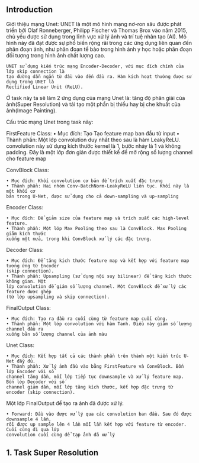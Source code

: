 ## Introduction

Giới thiệu mạng Unet: 
    UNET là một mô hình mạng nơ-ron sâu được phát triển bởi Olaf Ronneberger, Philipp Fischer
    và Thomas Brox vào năm 2015, chủ yếu được sử dụng trong lĩnh vực xử lý ảnh và trí tuệ nhân
    tạo (AI). Mô hình này đã đạt được sự phổ biến rộng rãi trong các ứng dụng liên quan đến phân
    đoạn ảnh, như phân đoạn tế bào trong hình ảnh y học hoặc phân đoạn đối tượng trong hình ảnh
    chất lượng cao.
    
    UNET sử dụng kiến trúc mạng Encoder-Decoder, với mục đích chính của lớp skip connection là
    tạo đường dẫn ngắn từ đầu vào đến đầu ra. Hàm kích hoạt thường được sử dụng trong UNET là
    Rectified Linear Unit (ReLU).

Ở task này ta sẽ làm 2 ứng dụng của mạng Unet là: tăng độ phân giải của ảnh(Super Resolution) và tái tạo một phần bị thiếu hay bị che khuất của ảnh(Image Painting).

Cấu trúc mạng Unet trong task này: 

FirstFeature Class:
    • Mục đích: Tạo Tạo feature map ban đầu từ input
    • Thành phần: Một lớp convolution duy nhất theo sau là hàm LeakyReLU. convolution này
    sử dụng kích thước kernel là 1, bước nhảy là 1 và không padding. Đây là một lớp đơn giản
    được thiết kế để mở rộng số lượng channel cho feature map

ConvBlock Class:
    
    • Mục đích: Khối convolution cơ bản để trích xuất đặc trưng
    • Thành phần: Hai nhóm Conv-BatchNorm-LeakyReLU liên tục. Khối này là một khối cơ
    bản trong U-Net, được sử dụng cho cả down-sampling và up-sampling

Encoder Class:
    
    • Mục đích: Để giảm size của feature map và trích xuất các high-level feature.
    • Thành phần: Một lớp Max Pooling theo sau là ConvBlock. Max Pooling giảm kích thước
    xuống một nửa, trong khi ConvBlock xử lý các đặc trưng.

Decoder Class:

    • Mục đích: Để tăng kích thước feature map và kết hợp với feature map tương ứng từ Encoder
    (skip connection).
    • Thành phần: Upsampling (sử dụng nội suy bilinear) để tăng kích thước không gian. Một
    lớp convolution để giảm số lượng channel. Một ConvBlock để xử lý các feature được ghép
    (từ lớp upsampling và skip connection).

FinalOutput Class:

    • Mục đích: Tạo ra đầu ra cuối cùng từ feature map cuối cùng.
    • Thành phần: Một lớp convolution với hàm Tanh. Điều này giảm số lượng channel đầu ra
    xuống bằn số lượng channel của ảnh màu

Unet Class:

    • Mục đích: Kết hợp tất cả các thành phần trên thành một kiến trúc U-Net đầy đủ.
    • Thành phần: Xử lý ảnh đầu vào bằng FirstFeature và ConvBlock. Bốn lớp Encoder với số
    channel tăng dần, mỗi lớp tiếp tục downsample và xử lý feature map. Bốn lớp Decoder với số
    channel giảm dần, mỗi lớp tăng kích thước, kết hợp đặc trưng từ encoder (skip connection).

Một lớp FinalOutput để tạo ra ảnh đã được xử lý.
    
    • Forward: Đầu vào được xử lý qua các convolution ban đầu. Sau đó được downsample 4 lần,
    rồi được up sample lên 4 lần mỗi lần kết hợp với feature từ encoder. Cuối cùng đi qua lớp
    convolution cuối cùng để tạp ảnh đã xử lý

## 1. Task Super Resolution


